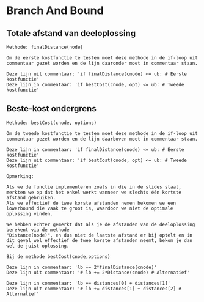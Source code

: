 # Branch And Bound

## Totale afstand van deeloplossing

    Methode: finalDistance(node)

    Om de eerste kostfunctie te testen moet deze methode in de if-loop uit commentaar gezet worden en de lijn daaronder moet in commentaar staan. 
    
    Deze lijn uit commentaar: 'if finalDistance(cnode) <= ub: # Eerste kostfunctie'
    Deze lijn in commentaar: 'if bestCost(cnode, opt) <= ub: # Tweede kostfunctie'

## Beste-kost ondergrens

    Methode: bestCost(cnode, options)

    Om de tweede kostfunctie te testen moet deze methode in de if-loop uit commentaar gezet worden en de lijn daarboven moet in commentaar staan. 

    Deze lijn in commentaar: 'if finalDistance(cnode) <= ub: # Eerste kostfunctie'
    Deze lijn uit commentaar: 'if bestCost(cnode, opt) <= ub: # Tweede kostfunctie'

    Opmerking:  
    
    Als we de functie implementeren zoals in die in de slides staat, merkten we op dat het enkel werkt wanneer we slechts één kortste afstand gebruiken. 
    Als we effectief de twee korste afstanden nemen bekomen we een lowerbound die vaak te groot is, waardoor we niet de optimale oplossing vinden. 

    We hebben echter gemerkt dat als je de afstanden van de deeloplossing berekent via de methode
    "Distance(node)", en dus niet de laatste afstand er bij optelt en in dit geval wel effectief de twee korste afstanden neemt, bekom je dan wel de juist oplossing.

    Bij de methode bestCost(cnode,options)

    Deze lijn in commentaar: 'lb += 2*finalDistance(cnode)'
    Deze lijn uit commentaar: '# lb += 2*Distance(cnode) # Alternatief'

    Deze lijn in commentaar: 'lb += distances[0] + distances[1]'
    Deze lijn uit commentaar: '# lb += distances[1] + distances[2] # Alternatief'
                
                